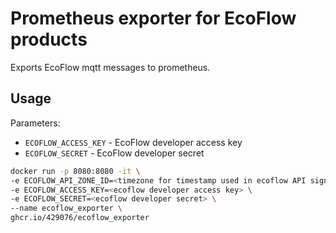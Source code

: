# Prometheus exporter for EcoFlow products

Exports EcoFlow mqtt messages to prometheus.

## Usage

Parameters:
- `ECOFLOW_ACCESS_KEY` - EcoFlow developer access key
- `ECOFLOW_SECRET` - EcoFlow developer secret

```bash
docker run -p 8080:8080 -it \
-e ECOFLOW_API_ZONE_ID=<timezone for timestamp used in ecoflow API signature: UTC+5> \
-e ECOFLOW_ACCESS_KEY=<ecoflow developer access key> \
-e ECOFLOW_SECRET=<ecoflow developer secret> \
--name ecoflow_exporter \
ghcr.io/429076/ecoflow_exporter
```
